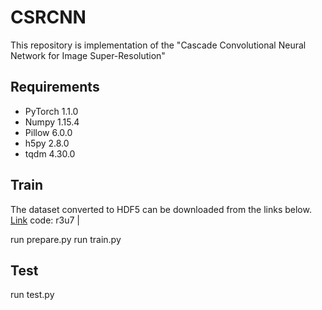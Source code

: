 # CSRCNN
This repository is implementation of the "Cascade Convolutional Neural Network for Image Super-Resolution"

## Requirements

- PyTorch 1.1.0
- Numpy 1.15.4
- Pillow 6.0.0
- h5py 2.8.0
- tqdm 4.30.0

## Train
The  dataset converted to HDF5 can be downloaded from the links below.
[Link](https://pan.baidu.com/s/1WfyVfTki3UNZlNDJv_nUfw) code: r3u7 |

run prepare.py
run train.py

## Test
run test.py
